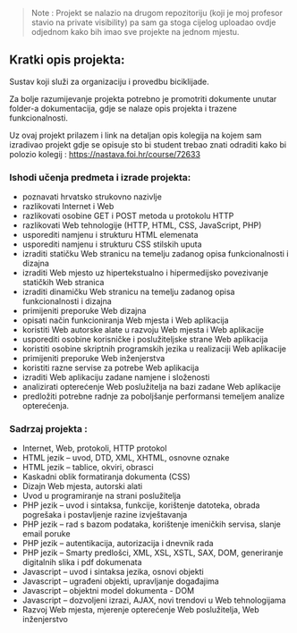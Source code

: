 > Note : Projekt se nalazio na drugom repozitoriju (koji je moj profesor stavio na private visibility) pa sam ga stoga cijelog uploadao ovdje odjednom kako bih imao sve projekte na jednom mjestu.

## Kratki opis projekta: 
Sustav koji služi za organizaciju i provedbu biciklijade.

Za bolje razumijevanje projekta potrebno je promotriti dokumente unutar folder-a dokumentacija, gdje se nalaze opis projekta i trazene funkcionalnosti.

Uz ovaj projekt prilazem i link na detaljan opis kolegija na kojem sam izradivao projekt gdje se opisuje sto bi student trebao znati odraditi kako bi polozio kolegij : https://nastava.foi.hr/course/72633 

### Ishodi učenja predmeta i izrade projekta:

- poznavati hrvatsko strukovno nazivlje
- razlikovati Internet i Web
- razlikovati osobine GET i POST metoda u protokolu HTTP
- razlikovati Web tehnologije (HTTP, HTML, CSS, JavaScript, PHP)
- usporediti namjenu i strukturu HTML elemenata
- usporediti namjenu i strukturu CSS stilskih uputa
- izraditi statičku Web stranicu na temelju zadanog opisa funkcionalnosti i dizajna
- izraditi Web mjesto uz hipertekstualno i hipermedijsko povezivanje statičkih Web stranica
- izraditi dinamičku Web stranicu na temelju zadanog opisa funkcionalnosti i dizajna
- primijeniti preporuke Web dizajna
- opisati način funkcioniranja Web mjesta i Web aplikacija
- koristiti Web autorske alate u razvoju Web mjesta i Web aplikacije
- usporediti osobine korisničke i poslužiteljske strane Web aplikacija
- koristiti osobine skriptnih programskih jezika u realizaciji Web aplikacije
- primijeniti preporuke Web inženjerstva
- koristiti razne servise za potrebe Web aplikacija
- izraditi Web aplikaciju zadane namjene i složenosti
- analizirati opterećenje Web poslužitelja na bazi zadane Web aplikacije
- predložiti potrebne radnje za poboljšanje performansi temeljem analize opterećenja.

### Sadrzaj projekta :
- Internet, Web, protokoli, HTTP protokol
- HTML jezik – uvod, DTD, XML, XHTML, osnovne oznake
- HTML jezik – tablice, okviri, obrasci
- Kaskadni oblik formatiranja dokumenta (CSS)
- Dizajn Web mjesta, autorski alati
- Uvod u programiranje na strani poslužitelja
- PHP jezik – uvod i sintaksa, funkcije, korištenje datoteka, obrada pogrešaka i postavljenje razine izvještavanja
- PHP jezik – rad s bazom podataka, korištenje imeničkih servisa, slanje email poruke
- PHP jezik – autentikacija, autorizacija i dnevnik rada
- PHP jezik – Smarty predlošci, XML, XSL, XSTL, SAX, DOM, generiranje digitalnih slika i pdf dokumenata
- Javascript – uvod i sintaksa jezika, osnovi objekti
- Javascript – ugrađeni objekti, upravljanje događajima
- Javascript – objektni model dokumenta - DOM
- Javascript – dozvoljeni izrazi, AJAX, novi trendovi u Web tehnologijama
- Razvoj Web mjesta, mjerenje opterećenje Web poslužitelja, Web inženjerstvo